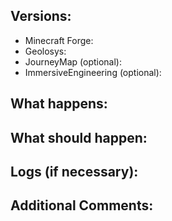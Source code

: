 ## Versions:

- Minecraft Forge:
- Geolosys:
- JourneyMap (optional):
- ImmersiveEngineering (optional):


## What happens:


## What should happen:


## Logs (if necessary):


## Additional Comments:


